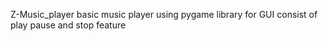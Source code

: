 Z-Music_player
basic music player using pygame library for GUI consist of play pause and stop feature
